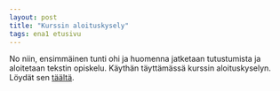 ```yaml
---
layout: post
title: "Kurssin aloituskysely"
tags: ena1 etusivu
---
```


No niin, ensimmäinen tunti ohi ja huomenna jatketaan tutustumista ja aloitetaan tekstin opiskelu. Käythän täyttämässä kurssin aloituskyselyn. Löydät sen [täältä](https://docs.google.com/a/koskenranta.fi/forms/d/1ttSnBG8YA0BxsfYLvO8w515JrdHgI4H-OQdlG958_EY/viewform).
